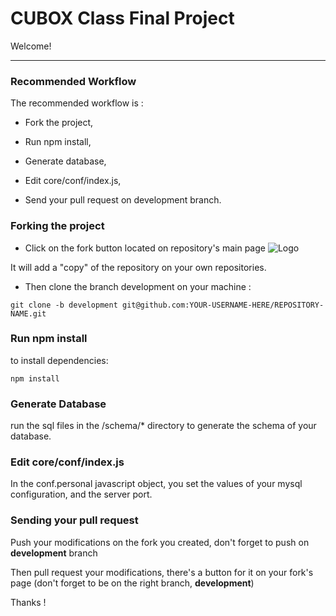 # CUBOX Class Final Project

Welcome!

-----------------------


### Recommended Workflow

The recommended workflow is :

* Fork the project,

* Run npm install,

* Generate database,

* Edit core/conf/index.js,

* Send your pull request on development branch.


### Forking the project

* Click on the fork button located on repository's main page
![Logo](http://image.noelshack.com/fichiers/2013/29/1374048053-bootcamp-fork.png)

It will add a "copy" of the repository on your own repositories.

* Then clone the branch development on your machine :

 `git clone -b development git@github.com:YOUR-USERNAME-HERE/REPOSITORY-NAME.git`

### Run npm install
to install dependencies:

    npm install

### Generate Database

run the sql files in the /schema/* directory to generate the schema of your database. 

### Edit core/conf/index.js

In the conf.personal javascript object, you set the values of your mysql configuration, and the server port.




### Sending your pull request

Push your modifications on the fork you created, don't forget to push on **development** branch

Then pull request your modifications, there's a button for it on your fork's page (don't forget to be on the right branch, **development**)

Thanks !

